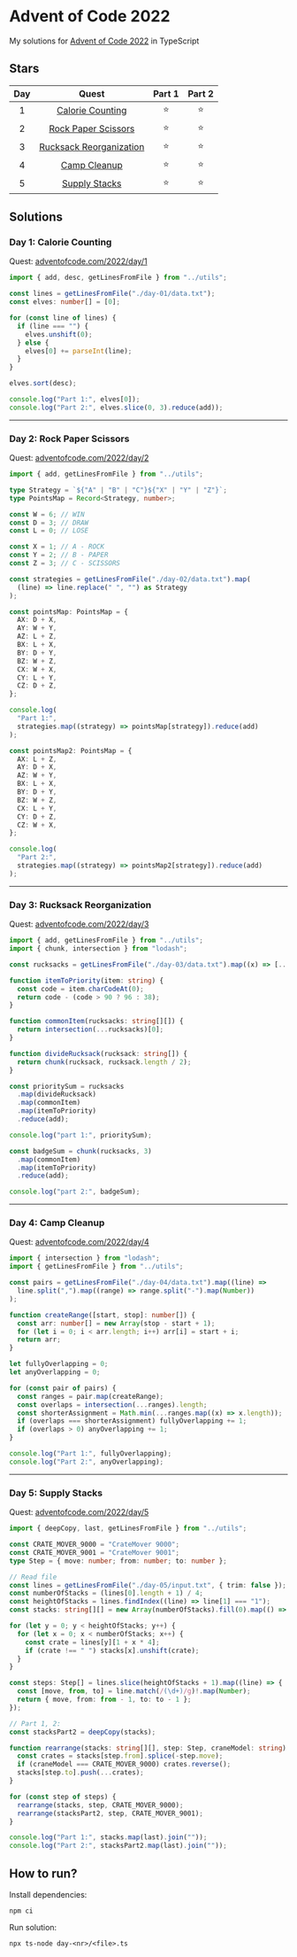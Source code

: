 # Advent of Code 2022

My solutions for [Advent of Code 2022](https://adventofcode.com/2022/) in TypeScript

## Stars

| Day |            Quest             | Part 1 | Part 2 |
| :-: | :--------------------------: | :----: | :----: |
|  1  |    [Calorie Counting][1]     | :star: | :star: |
|  2  |   [Rock Paper Scissors][2]   | :star: | :star: |
|  3  | [Rucksack Reorganization][3] | :star: | :star: |
|  4  |      [Camp Cleanup][4]       | :star: | :star: |
|  5  |      [Supply Stacks][5]      | :star: | :star: |

## Solutions

### Day 1: Calorie Counting

Quest: [adventofcode.com/2022/day/1](https://adventofcode.com/2022/day/1) <br>

```ts
import { add, desc, getLinesFromFile } from "../utils";

const lines = getLinesFromFile("./day-01/data.txt");
const elves: number[] = [0];

for (const line of lines) {
  if (line === "") {
    elves.unshift(0);
  } else {
    elves[0] += parseInt(line);
  }
}

elves.sort(desc);

console.log("Part 1:", elves[0]);
console.log("Part 2:", elves.slice(0, 3).reduce(add));
```

---

### Day 2: Rock Paper Scissors

Quest: [adventofcode.com/2022/day/2](https://adventofcode.com/2022/day/2) <br>

```ts
import { add, getLinesFromFile } from "../utils";

type Strategy = `${"A" | "B" | "C"}${"X" | "Y" | "Z"}`;
type PointsMap = Record<Strategy, number>;

const W = 6; // WIN
const D = 3; // DRAW
const L = 0; // LOSE

const X = 1; // A - ROCK
const Y = 2; // B - PAPER
const Z = 3; // C - SCISSORS

const strategies = getLinesFromFile("./day-02/data.txt").map(
  (line) => line.replace(" ", "") as Strategy
);

const pointsMap: PointsMap = {
  AX: D + X,
  AY: W + Y,
  AZ: L + Z,
  BX: L + X,
  BY: D + Y,
  BZ: W + Z,
  CX: W + X,
  CY: L + Y,
  CZ: D + Z,
};

console.log(
  "Part 1:",
  strategies.map((strategy) => pointsMap[strategy]).reduce(add)
);

const pointsMap2: PointsMap = {
  AX: L + Z,
  AY: D + X,
  AZ: W + Y,
  BX: L + X,
  BY: D + Y,
  BZ: W + Z,
  CX: L + Y,
  CY: D + Z,
  CZ: W + X,
};

console.log(
  "Part 2:",
  strategies.map((strategy) => pointsMap2[strategy]).reduce(add)
);
```

---

### Day 3: Rucksack Reorganization

Quest: [adventofcode.com/2022/day/3](https://adventofcode.com/2022/day/3) <br>

```ts
import { add, getLinesFromFile } from "../utils";
import { chunk, intersection } from "lodash";

const rucksacks = getLinesFromFile("./day-03/data.txt").map((x) => [...x]);

function itemToPriority(item: string) {
  const code = item.charCodeAt(0);
  return code - (code > 90 ? 96 : 38);
}

function commonItem(rucksacks: string[][]) {
  return intersection(...rucksacks)[0];
}

function divideRucksack(rucksack: string[]) {
  return chunk(rucksack, rucksack.length / 2);
}

const prioritySum = rucksacks
  .map(divideRucksack)
  .map(commonItem)
  .map(itemToPriority)
  .reduce(add);

console.log("part 1:", prioritySum);

const badgeSum = chunk(rucksacks, 3)
  .map(commonItem)
  .map(itemToPriority)
  .reduce(add);

console.log("part 2:", badgeSum);
```

---

### Day 4: Camp Cleanup

Quest: [adventofcode.com/2022/day/4](https://adventofcode.com/2022/day/4) <br>

```ts
import { intersection } from "lodash";
import { getLinesFromFile } from "../utils";

const pairs = getLinesFromFile("./day-04/data.txt").map((line) =>
  line.split(",").map((range) => range.split("-").map(Number))
);

function createRange([start, stop]: number[]) {
  const arr: number[] = new Array(stop - start + 1);
  for (let i = 0; i < arr.length; i++) arr[i] = start + i;
  return arr;
}

let fullyOverlapping = 0;
let anyOverlapping = 0;

for (const pair of pairs) {
  const ranges = pair.map(createRange);
  const overlaps = intersection(...ranges).length;
  const shorterAssignment = Math.min(...ranges.map((x) => x.length));
  if (overlaps === shorterAssignment) fullyOverlapping += 1;
  if (overlaps > 0) anyOverlapping += 1;
}

console.log("Part 1:", fullyOverlapping);
console.log("Part 2:", anyOverlapping);
```

---

### Day 5: Supply Stacks

Quest: [adventofcode.com/2022/day/5](https://adventofcode.com/2022/day/5) <br>

```ts
import { deepCopy, last, getLinesFromFile } from "../utils";

const CRATE_MOVER_9000 = "CrateMover 9000";
const CRATE_MOVER_9001 = "CrateMover 9001";
type Step = { move: number; from: number; to: number };

// Read file
const lines = getLinesFromFile("./day-05/input.txt", { trim: false });
const numberOfStacks = (lines[0].length + 1) / 4;
const heightOfStacks = lines.findIndex((line) => line[1] === "1");
const stacks: string[][] = new Array(numberOfStacks).fill(0).map(() => []);

for (let y = 0; y < heightOfStacks; y++) {
  for (let x = 0; x < numberOfStacks; x++) {
    const crate = lines[y][1 + x * 4];
    if (crate !== " ") stacks[x].unshift(crate);
  }
}

const steps: Step[] = lines.slice(heightOfStacks + 1).map((line) => {
  const [move, from, to] = line.match(/(\d+)/g)!.map(Number);
  return { move, from: from - 1, to: to - 1 };
});

// Part 1, 2:
const stacksPart2 = deepCopy(stacks);

function rearrange(stacks: string[][], step: Step, craneModel: string) {
  const crates = stacks[step.from].splice(-step.move);
  if (craneModel === CRATE_MOVER_9000) crates.reverse();
  stacks[step.to].push(...crates);
}

for (const step of steps) {
  rearrange(stacks, step, CRATE_MOVER_9000);
  rearrange(stacksPart2, step, CRATE_MOVER_9001);
}

console.log("Part 1:", stacks.map(last).join(""));
console.log("Part 2:", stacksPart2.map(last).join(""));
```

## How to run?

Install dependencies:

```shell
npm ci
```

Run solution:

```shell
npx ts-node day-<nr>/<file>.ts
```

[1]: #day-1-calorie-counting
[2]: #day-2-rock-paper-scissors
[3]: #day-3-rucksack-reorganization
[4]: #day-4-camp-cleanup
[5]: #day-5-supply-stacks
